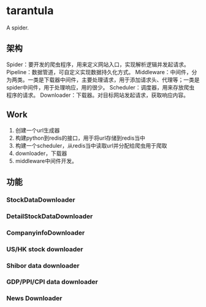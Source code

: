 # tarantula

A spider.

## 架构

Spider：要开发的爬虫程序，用来定义网站入口，实现解析逻辑并发起请求。
Pipeline：数据管道，可自定义实现数据持久化方式。
Middleware：中间件，分为两类。一类是下载器中间件，主要处理请求，用于添加请求头、代理等；一类是spider中间件，用于处理响应，用的很少。
Scheduler：调度器，用来存放爬虫程序的请求。
Downloader：下载器。对目标网站发起请求，获取响应内容。

## Work

1. 创建一个url生成器
2. 构建python到redis的接口，用于将url存储到redis当中
3. 构建一个scheduler，从redis当中读取url并分配给爬虫用于爬取
4. downloader，下载器
5. middleware中间件开发。

## 功能

### StockDataDownloader

### DetailStockDataDownloader

### CompanyinfoDownloader

### US/HK stock downloader

### Shibor data downloader

### GDP/PPI/CPI data downloader

### News Downloader

